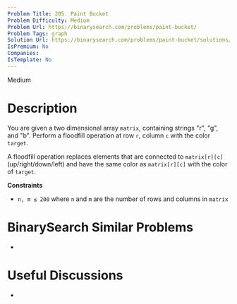 ```yaml
---
Problem Title: 205. Paint Bucket
Problem Difficulty: Medium
Problem Url: https://binarysearch.com/problems/paint-bucket/
Problem Tags: graph
Solution Url: https://binarysearch.com/problems/paint-bucket/solutions/
IsPremium: No
Companies: 
IsTemplate: No
---
```


<span style="color: ;">Medium</span>

# Description

You are given a two dimensional array `matrix`, containing strings "r", "g", and "b". Perform a floodfill operation at row `r`, column `c` with the color `target`.

A floodfill operation replaces elements that are connected to `matrix[r][c]` (up/right/down/left) and have the same color as `matrix[r][c]` with the color of `target`.

**Constraints**
- `n, m ≤ 200` where `n` and `m` are the number of rows and columns in `matrix`

# BinarySearch Similar Problems

- []()

# Useful Discussions

- []()
